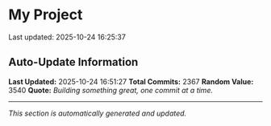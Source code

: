 # My Project


Last updated: 2025-10-24 16:25:37






































































































































































































































































































































































































































































































































































































































































































































































































































































































































































































































































































































































































































































































































































































































































































































































































































































































































































































































































































































































































































































































































































































































































































































































































































































































































































































































































































































































































































































## Auto-Update Information

**Last Updated:** 2025-10-24 16:51:27
**Total Commits:** 2367
**Random Value:** 3540
**Quote:** _Building something great, one commit at a time._

---
_This section is automatically generated and updated._